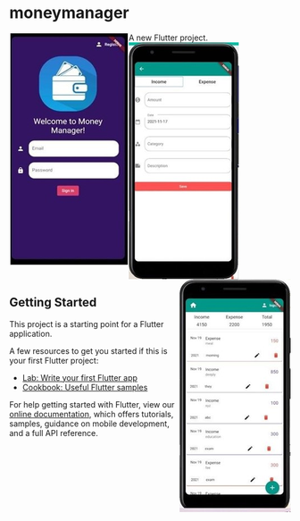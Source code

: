 # moneymanager

A new Flutter project.
<img align="left" src="https://github.com/DeepakAbande/MoneyManagementFlutter/blob/master/money_management%20images/Picture3.jpg">
<img align="center" src="https://github.com/DeepakAbande/MoneyManagementFlutter/blob/master/money_management%20images/Picture1.jpg">
<img align="right" src="https://github.com/DeepakAbande/MoneyManagementFlutter/blob/master/money_management%20images/Picture2.jpg">

## Getting Started

This project is a starting point for a Flutter application.

A few resources to get you started if this is your first Flutter project:

- [Lab: Write your first Flutter app](https://flutter.dev/docs/get-started/codelab)
- [Cookbook: Useful Flutter samples](https://flutter.dev/docs/cookbook)

For help getting started with Flutter, view our
[online documentation](https://flutter.dev/docs), which offers tutorials,
samples, guidance on mobile development, and a full API reference.
